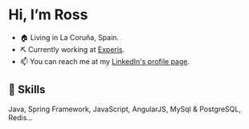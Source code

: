 # Hi, I’m Ross
- 🏠 Living in La Coruña, Spain.
- ⛏️ Currently working at [Experis](https://www.experis.es).
- 📫 You can reach me at my [LinkedIn's profile page](https://www.linkedin.com/in/xoanross).

## 🧠 Skills
Java, Spring Framework, JavaScript, AngularJS, MySql & PostgreSQL, Redis...



<!---
XoanRoss/XoanRoss is a ✨ special ✨ repository because its `README.md` (this file) appears on your GitHub profile.
You can click the Preview link to take a look at your changes.
--->
